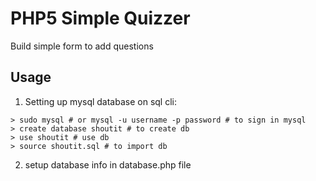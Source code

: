# PHP5 Simple Quizzer #
Build simple form to add questions

## Usage ##
1. Setting up mysql database on sql cli:
```
> sudo mysql # or mysql -u username -p password # to sign in mysql
> create database shoutit # to create db
> use shoutit # use db
> source shoutit.sql # to import db
```
2. setup database info in database.php file